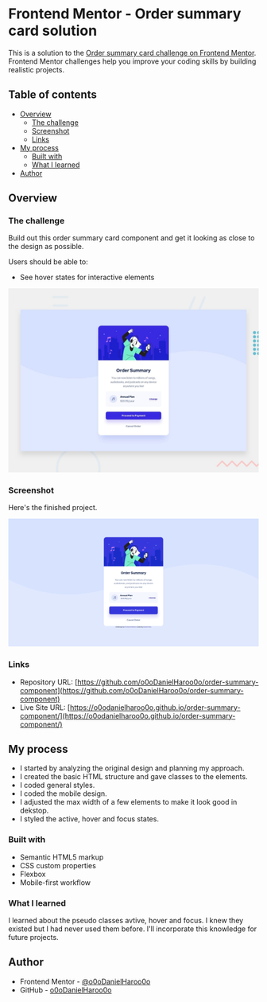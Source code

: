 # Frontend Mentor - Order summary card solution

This is a solution to the [Order summary card challenge on Frontend Mentor](https://www.frontendmentor.io/challenges/order-summary-component-QlPmajDUj). Frontend Mentor challenges help you improve your coding skills by building realistic projects. 

## Table of contents

- [Overview](#overview)
  - [The challenge](#the-challenge)
  - [Screenshot](#screenshot)
  - [Links](#links)
- [My process](#my-process)
  - [Built with](#built-with)
  - [What I learned](#what-i-learned)
- [Author](#author)

## Overview

### The challenge

Build out this order summary card component and get it looking as close to the design as possible.

Users should be able to:

- See hover states for interactive elements

![Desktop Preview](./design/desktop-preview.jpg)

### Screenshot

Here's the finished project.

![Finished project screenshot](./screenshot/ss-finished-project.png)

### Links

- Repository URL: [https://github.com/o0oDanielHaroo0o/order-summary-component](https://github.com/o0oDanielHaroo0o/order-summary-component)
- Live Site URL: [https://o0odanielharoo0o.github.io/order-summary-component/](https://o0odanielharoo0o.github.io/order-summary-component/)

## My process

- I started by analyzing the original design and planning my approach.
- I created the basic HTML structure and gave classes to the elements.
- I coded general styles.
- I coded the mobile design.
- I adjusted the max width of a few elements to make it look good in dekstop.
- I styled the active, hover and focus states.

### Built with

- Semantic HTML5 markup
- CSS custom properties
- Flexbox
- Mobile-first workflow

### What I learned

I learned about the pseudo classes avtive, hover and focus. I knew they existed but I had never used them before. I'll incorporate this knowledge for future projects.

## Author

- Frontend Mentor - [@o0oDanielHaroo0o](https://www.frontendmentor.io/profile/o0oDanielHaroo0o)
- GitHub - [o0oDanielHaroo0o](https://github.com/o0oDanielHaroo0o)